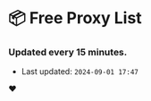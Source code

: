 # :package: Free Proxy List
### Updated every 15 minutes.

- Last updated: `2024-09-01 17:47`

:heart:
